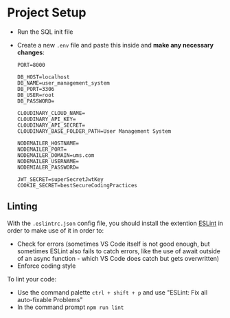 # Project Setup

- Run the SQL init file
- Create a new ``.env`` file and paste this inside and **make any necessary changes**: 

    ```
    PORT=8000

    DB_HOST=localhost
    DB_NAME=user_management_system
    DB_PORT=3306
    DB_USER=root
    DB_PASSWORD=

    CLOUDINARY_CLOUD_NAME=
    CLOUDINARY_API_KEY=
    CLOUDINARY_API_SECRET=
    CLOUDINARY_BASE_FOLDER_PATH=User Management System

    NODEMAILER_HOSTNAME=
    NODEMAILER_PORT=
    NODEMAILER_DOMAIN=ums.com
    NODEMAILER_USERNAME=
    NODEMIALER_PASSWORD=

    JWT_SECRET=superSecretJwtKey
    COOKIE_SECRET=bestSecureCodingPractices
    ```

## Linting

With the `.eslintrc.json` config file, you should install the extention [ESLint](https://marketplace.visualstudio.com/items?itemName=dbaeumer.vscode-eslint) in order to make use of it in order to:

- Check for errors (sometimes VS Code itself is not good enough, but sometimes ESLint also fails to catch errors, like the use of await outside of an async function - which VS Code does catch but gets overwritten)
- Enforce coding style

To lint your code:

- Use the command palette `ctrl + shift + p` and use "ESLint: Fix all auto-fixable Problems"
- In the command prompt `npm run lint`
